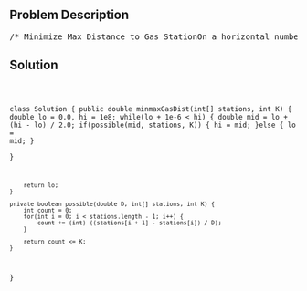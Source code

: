 <!--
<style>
  body { font-family: Arial, sans-serif; }
  .container { max-width: 700px; margin: 0 auto; padding: 10px; }
  .comment-block { background-color: #f9f9f9; padding: 10px; border-left: 5px solid #ccc; overflow-wrap: break-word; white-space: pre-wrap; }
  .code-block { background-color: #f4f4f4; padding: 10px; border: 1px solid #ddd; overflow-wrap: break-word; white-space: pre-wrap; }
</style>
-->

<div class='container'>
<h2>Problem Description</h2>
<div class='comment-block'>
<pre>
/* Minimize Max Distance to Gas StationOn a horizontal number line, we have gas stations at positions stations[0],stations[1], ..., stations[N-1],where N = stations.length.Now, we add K more gas stations so that D, the maximum distance betweenadjacent gas stations, is minimized.Return the smallest possible value of D.Example:Input: stations = [1, 2, 3, 4, 5, 6, 7, 8, 9, 10], K = 9Output: 0.500000Note:stations.length will be an integer in range [10, 2000].stations[i] will be an integer in range [0, 10^8].K will be an integer in range [1, 10^6].Answers within 10^-6 of the true value will be accepted as correct.Solution: https://leetcode.com/problems/minimize-max-distance-to-gas-station/solution/*/</pre>
</div>

<h2>Solution</h2>
<div class='code-block'>
<pre><code class='language-java'>

class Solution {
    public double minmaxGasDist(int[] stations, int K) {
        double lo = 0.0, hi = 1e8;
        while(lo + 1e-6 < hi) {
            double mid = lo + (hi - lo) / 2.0;
            if(possible(mid, stations, K)) {
                hi = mid;
            }else {
                lo = mid;
            }    
        }
        
        return lo;
    }
    
    private boolean possible(double D, int[] stations, int K) {
        int count = 0;
        for(int i = 0; i < stations.length - 1; i++) {
            count += (int) ((stations[i + 1] - stations[i]) / D);
        }
        
        return count <= K;
    }
}
</code></pre>
</div>
</div>
